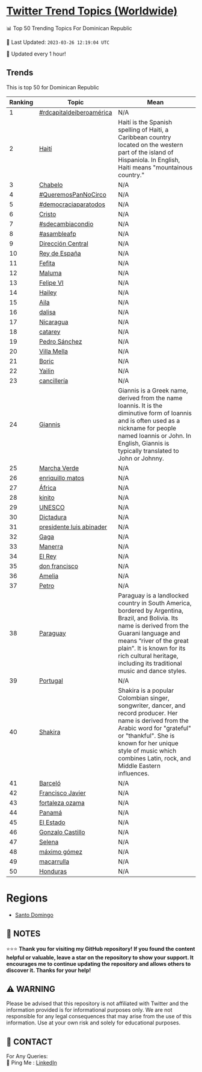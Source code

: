 [Twitter Trend Topics (Worldwide)](https://github.com/ErcinDedeoglu/Twitter-Trend-Topics)
==========


📊 Top 50 Trending Topics For Dominican Republic

📆 Last Updated: `2023-03-26 12:19:04 UTC`

🔧 Updated every 1 hour!


## Trends

This is top 50 for Dominican Republic

| Ranking | Topic | Mean |
| ------- | ------------ | ------------ |
| 1 | [#rdcapitaldeiberoamérica](http://twitter.com/search?q=%23rdcapitaldeiberoam%c3%a9rica) | N/A |
| 2 | [Haití](http://twitter.com/search?q=Hait%c3%ad) | Haití is the Spanish spelling of Haiti, a Caribbean country located on the western part of the island of Hispaniola. In English, Haiti means "mountainous country." |
| 3 | [Chabelo](http://twitter.com/search?q=Chabelo) | N/A |
| 4 | [#QueremosPanNoCirco](http://twitter.com/search?q=%23QueremosPanNoCirco) | N/A |
| 5 | [#democraciaparatodos](http://twitter.com/search?q=%23democraciaparatodos) | N/A |
| 6 | [Cristo](http://twitter.com/search?q=Cristo) | N/A |
| 7 | [#sdecambiacondio](http://twitter.com/search?q=%23sdecambiacondio) | N/A |
| 8 | [#asambleafp](http://twitter.com/search?q=%23asambleafp) | N/A |
| 9 | [Dirección Central](http://twitter.com/search?q=Direcci%c3%b3n+Central) | N/A |
| 10 | [Rey de España](http://twitter.com/search?q=Rey+de+Espa%c3%b1a) | N/A |
| 11 | [Fefita](http://twitter.com/search?q=Fefita) | N/A |
| 12 | [Maluma](http://twitter.com/search?q=Maluma) | N/A |
| 13 | [Felipe VI](http://twitter.com/search?q=Felipe+VI) | N/A |
| 14 | [Hailey](http://twitter.com/search?q=Hailey) | N/A |
| 15 | [Aila](http://twitter.com/search?q=Aila) | N/A |
| 16 | [dalisa](http://twitter.com/search?q=dalisa) | N/A |
| 17 | [Nicaragua](http://twitter.com/search?q=Nicaragua) | N/A |
| 18 | [catarey](http://twitter.com/search?q=catarey) | N/A |
| 19 | [Pedro Sánchez](http://twitter.com/search?q=Pedro+S%c3%a1nchez) | N/A |
| 20 | [Villa Mella](http://twitter.com/search?q=Villa+Mella) | N/A |
| 21 | [Boric](http://twitter.com/search?q=Boric) | N/A |
| 22 | [Yailin](http://twitter.com/search?q=Yailin) | N/A |
| 23 | [cancillería](http://twitter.com/search?q=canciller%c3%ada) | N/A |
| 24 | [Giannis](http://twitter.com/search?q=Giannis) | Giannis is a Greek name, derived from the name Ioannis. It is the diminutive form of Ioannis and is often used as a nickname for people named Ioannis or John. In English, Giannis is typically translated to John or Johnny. |
| 25 | [Marcha Verde](http://twitter.com/search?q=Marcha+Verde) | N/A |
| 26 | [enriquillo matos](http://twitter.com/search?q=enriquillo+matos) | N/A |
| 27 | [África](http://twitter.com/search?q=%c3%81frica) | N/A |
| 28 | [kinito](http://twitter.com/search?q=kinito) | N/A |
| 29 | [UNESCO](http://twitter.com/search?q=UNESCO) | N/A |
| 30 | [Dictadura](http://twitter.com/search?q=Dictadura) | N/A |
| 31 | [presidente luis abinader](http://twitter.com/search?q=presidente+luis+abinader) | N/A |
| 32 | [Gaga](http://twitter.com/search?q=Gaga) | N/A |
| 33 | [Manerra](http://twitter.com/search?q=Manerra) | N/A |
| 34 | [El Rey](http://twitter.com/search?q=El+Rey) | N/A |
| 35 | [don francisco](http://twitter.com/search?q=don+francisco) | N/A |
| 36 | [Amelia](http://twitter.com/search?q=Amelia) | N/A |
| 37 | [Petro](http://twitter.com/search?q=Petro) | N/A |
| 38 | [Paraguay](http://twitter.com/search?q=Paraguay) | Paraguay is a landlocked country in South America, bordered by Argentina, Brazil, and Bolivia. Its name is derived from the Guarani language and means “river of the great plain”. It is known for its rich cultural heritage, including its traditional music and dance styles. |
| 39 | [Portugal](http://twitter.com/search?q=Portugal) | N/A |
| 40 | [Shakira](http://twitter.com/search?q=Shakira) | Shakira is a popular Colombian singer, songwriter, dancer, and record producer. Her name is derived from the Arabic word for "grateful" or "thankful". She is known for her unique style of music which combines Latin, rock, and Middle Eastern influences. |
| 41 | [Barceló](http://twitter.com/search?q=Barcel%c3%b3) | N/A |
| 42 | [Francisco Javier](http://twitter.com/search?q=Francisco+Javier) | N/A |
| 43 | [fortaleza ozama](http://twitter.com/search?q=fortaleza+ozama) | N/A |
| 44 | [Panamá](http://twitter.com/search?q=Panam%c3%a1) | N/A |
| 45 | [El Estado](http://twitter.com/search?q=El+Estado) | N/A |
| 46 | [Gonzalo Castillo](http://twitter.com/search?q=Gonzalo+Castillo) | N/A |
| 47 | [Selena](http://twitter.com/search?q=Selena) | N/A |
| 48 | [máximo gómez](http://twitter.com/search?q=m%c3%a1ximo+g%c3%b3mez) | N/A |
| 49 | [macarrulla](http://twitter.com/search?q=macarrulla) | N/A |
| 50 | [Honduras](http://twitter.com/search?q=Honduras) | N/A |



# Regions

* [Santo Domingo](</Dominican Republic/Santo Domingo.md>)



## 📝 NOTES

⭐⭐⭐ **Thank you for visiting my GitHub repository! If you found the content helpful or valuable, leave a star on the repository to show your support. It encourages me to continue updating the repository and allows others to discover it. Thanks for your help!**


## ⚠️ WARNING

Please be advised that this repository is not affiliated with Twitter and the information provided is for informational purposes only. We are not responsible for any legal consequences that may arise from the use of this information. Use at your own risk and solely for educational purposes.


## 📨 CONTACT

 For Any Queries:  
            🏓 Ping Me : [LinkedIn](https://www.linkedin.com/in/ercindedeoglu/)
